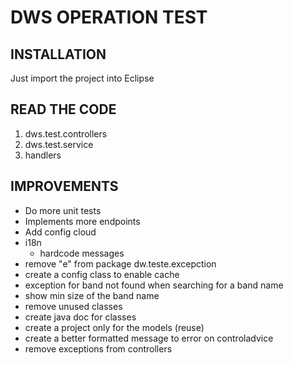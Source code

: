 # DWS OPERATION TEST

## INSTALLATION

Just import the project into Eclipse


## READ THE CODE

1. dws.test.controllers
2. dws.test.service
3. handlers



## IMPROVEMENTS

- Do more unit tests
- Implements more endpoints
- Add config cloud
- i18n
	- hardcode messages
- remove "e" from package dw.teste.excepction
- create a config class to enable cache
- exception for band not found when searching for a band name
- show min size of the band name
- remove unused classes
- create java doc for classes
- create a project only for the models (reuse)
- create a better formatted message to error on controladvice
- remove exceptions from controllers
